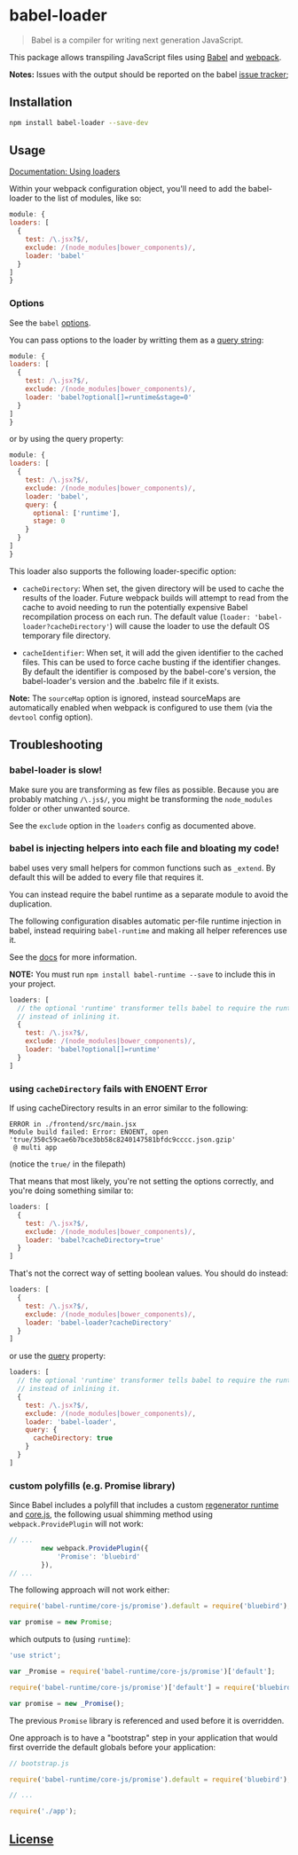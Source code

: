# babel-loader
  > Babel is a compiler for writing next generation JavaScript.

  This package allows transpiling JavaScript files using [Babel](https://github.com/babel/babel) and [webpack](https://github.com/webpack/webpack).

  __Notes:__ Issues with the output should be reported on the babel [issue tracker](https://github.com/babel/babel/issues);

## Installation

```bash
npm install babel-loader --save-dev
```

## Usage

[Documentation: Using loaders](http://webpack.github.io/docs/using-loaders.html)

  Within your webpack configuration object, you'll need to add the babel-loader to the list of modules, like so:

  ```javascript
module: {
  loaders: [
    {
      test: /\.jsx?$/,
      exclude: /(node_modules|bower_components)/,
      loader: 'babel'
    }
  ]
}
  ```

### Options

See the `babel` [options](http://babeljs.io/docs/usage/options/).

You can pass options to the loader by writting them as a [query string](https://github.com/webpack/loader-utils):

  ```javascript
module: {
  loaders: [
    {
      test: /\.jsx?$/,
      exclude: /(node_modules|bower_components)/,
      loader: 'babel?optional[]=runtime&stage=0'
    }
  ]
}
  ```

  or by using the query property:

  ```javascript
module: {
  loaders: [
    {
      test: /\.jsx?$/,
      exclude: /(node_modules|bower_components)/,
      loader: 'babel',
      query: {
        optional: ['runtime'],
        stage: 0
      }
    }
  ]
}
  ```

  This loader also supports the following loader-specific option:

  * `cacheDirectory`: When set, the given directory will be used to cache the results of the loader. Future webpack builds will attempt to read from the cache to avoid needing to run the potentially expensive Babel recompilation process on each run. The default value (`loader: 'babel-loader?cacheDirectory'`) will cause the loader to use the default OS temporary file directory.

  * `cacheIdentifier`: When set, it will add the given identifier to the cached files. This can be used to force cache busting if the identifier changes. By default the identifier is composed by the babel-core's version, the babel-loader's version and the .babelrc file if it exists.


  __Note:__ The `sourceMap` option is ignored, instead sourceMaps are automatically enabled when webpack is configured to use them (via the `devtool` config option).

## Troubleshooting

### babel-loader is slow!

  Make sure you are transforming as few files as possible. Because you are probably
  matching `/\.js$/`, you might be transforming the `node_modules` folder or other unwanted
  source.

  See the `exclude` option in the `loaders` config as documented above.

### babel is injecting helpers into each file and bloating my code!

  babel uses very small helpers for common functions such as `_extend`. By default
  this will be added to every file that requires it.

  You can instead require the babel runtime as a separate module to avoid the duplication.

  The following configuration disables automatic per-file runtime injection in babel, instead
  requiring `babel-runtime` and making all helper references use it.

  See the [docs](https://babeljs.io/docs/usage/runtime) for more information.

  **NOTE:** You must run `npm install babel-runtime --save` to include this in your project.

```javascript
loaders: [
  // the optional 'runtime' transformer tells babel to require the runtime
  // instead of inlining it.
  {
    test: /\.jsx?$/,
    exclude: /(node_modules|bower_components)/,
    loader: 'babel?optional[]=runtime'
  }
]
```

### using `cacheDirectory` fails with ENOENT Error

If using cacheDirectory results in an error similar to the following:

```
ERROR in ./frontend/src/main.jsx
Module build failed: Error: ENOENT, open 'true/350c59cae6b7bce3bb58c8240147581bfdc9cccc.json.gzip'
 @ multi app
```
(notice the `true/` in the filepath)

That means that most likely, you're not setting the options correctly, and you're doing something similar to:

```javascript
loaders: [
  {
    test: /\.jsx?$/,
    exclude: /(node_modules|bower_components)/,
    loader: 'babel?cacheDirectory=true'
  }
]
```

That's not the correct way of setting boolean values. You should do instead:

```javascript
loaders: [
  {
    test: /\.jsx?$/,
    exclude: /(node_modules|bower_components)/,
    loader: 'babel-loader?cacheDirectory'
  }
]
```

or use the [query](https://webpack.github.io/docs/using-loaders.html#query-parameters) property:

```javascript
loaders: [
  // the optional 'runtime' transformer tells babel to require the runtime
  // instead of inlining it.
  {
    test: /\.jsx?$/,
    exclude: /(node_modules|bower_components)/,
    loader: 'babel-loader',
    query: {
      cacheDirectory: true
    }
  }
]
```


### custom polyfills (e.g. Promise library)

Since Babel includes a polyfill that includes a custom [regenerator runtime](https://github.com/facebook/regenerator/blob/master/runtime.js) and [core.js](https://github.com/zloirock/core-js), the following usual shimming method using `webpack.ProvidePlugin` will not work:

```javascript
// ...
        new webpack.ProvidePlugin({
            'Promise': 'bluebird'
        }),
// ...
```

The following approach will not work either:

```javascript
require('babel-runtime/core-js/promise').default = require('bluebird');

var promise = new Promise;
```

which outputs to (using `runtime`):

```javascript
'use strict';

var _Promise = require('babel-runtime/core-js/promise')['default'];

require('babel-runtime/core-js/promise')['default'] = require('bluebird');

var promise = new _Promise();
```

The previous `Promise` library is referenced and used before it is overridden.

One approach is to have a "bootstrap" step in your application that would first override the default globals before your application:

```javascript
// bootstrap.js

require('babel-runtime/core-js/promise').default = require('bluebird');

// ...

require('./app');
```

## [License](http://couto.mit-license.org/)
